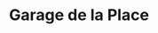 ---
title: "Garage de la Place"
url: /laubressel/garage-de-la-place/
shop: réparation de voitures
---